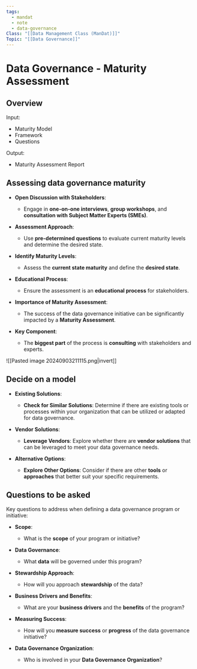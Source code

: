 ```yaml
---
tags:
  - mandat
  - note
  - data-governance
Class: "[[Data Management Class (ManDat)]]"
Topic: "[[Data Governance]]"
---
```


# Data Governance - Maturity Assessment

## Overview
Input:
- Maturity Model
- Framework
- Questions

Output:
- Maturity Assessment Report


##  Assessing data governance maturity

- **Open Discussion with Stakeholders**:
  - Engage in **one-on-one interviews**, **group workshops**, and **consultation with Subject Matter Experts (SMEs)**.

- **Assessment Approach**:
  - Use **pre-determined questions** to evaluate current maturity levels and determine the desired state.

- **Identify Maturity Levels**:
  - Assess the **current state maturity** and define the **desired state**.

- **Educational Process**:
  - Ensure the assessment is an **educational process** for stakeholders.

- **Importance of Maturity Assessment**:
  - The success of the data governance initiative can be significantly impacted by a **Maturity Assessment**.

- **Key Component**:
  - The **biggest part** of the process is **consulting** with stakeholders and experts.



![[Pasted image 20240903211115.png|invert]]

## Decide on a model

- **Existing Solutions**:
  - **Check for Similar Solutions**: Determine if there are existing tools or processes within your organization that can be utilized or adapted for data governance.

- **Vendor Solutions**:
  - **Leverage Vendors**: Explore whether there are **vendor solutions** that can be leveraged to meet your data governance needs.

- **Alternative Options**:
  - **Explore Other Options**: Consider if there are other **tools** or **approaches** that better suit your specific requirements.

## Questions to be asked
Key questions to address when defining a data governance program or initiative:

- **Scope**:
  - What is the **scope** of your program or initiative?

- **Data Governance**:
  - What **data** will be governed under this program?

- **Stewardship Approach**:
  - How will you approach **stewardship** of the data?

- **Business Drivers and Benefits**:
  - What are your **business drivers** and the **benefits** of the program?

- **Measuring Success**:
  - How will you **measure success** or **progress** of the data governance initiative?

- **Data Governance Organization**:
  - Who is involved in your **Data Governance Organization**?
